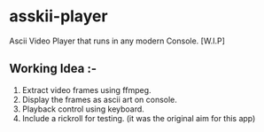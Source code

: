 # asskii-player

Ascii Video Player that runs in any modern Console. [W.I.P]

## Working Idea :-
1. Extract video frames using ffmpeg.
2. Display the frames as ascii art on console.
3. Playback control using keyboard.
4. Include a rickroll for testing. (it was the original aim for this app)
